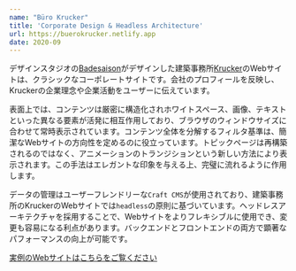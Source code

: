 ```yaml
---
name: "Büro Krucker"
title: 'Corporate Design & Headless Architecture'
url: https://buerokrucker.netlify.app
date: 2020-09
---
```

デザインスタジオの[Badesaison](https://badesaison.ch)がデザインした建築事務所[Krucker](https://www.buerokrucker.ch)のWebサイトは、クラシックなコーポレートサイトです。会社のプロフィールを反映し、Kruckerの企業理念や企業活動をユーザーに伝えています。

表面上では、コンテンツは厳密に構造化されホワイトスペース、画像、テキストといった異なる要素が活発に相互作用しており、ブラウザのウィンドウサイズに合わせて常時表示されています。コンテンツ全体を分解するフィルタ基準は、簡潔なWebサイトの方向性を定めるのに役立っています。トピックページは再構築されるのではなく、アニメーションのトランジションという新しい方法により表示されます。この手法はエレガントな印象を与える上、完璧に流れるように作用します。

データの管理はユーザーフレンドリーな`Craft CMS`が使用されており、建築事務所のKruckerのWebサイトでは`headless`の原則に基づいています。ヘッドレスアーキテクチャを採用することで、Webサイトをよりフレキシブルに使用でき、変更も容易になる利点があります。バックエンドとフロントエンドの両方で顕著なパフォーマンスの向上が可能です。

[実例のWebサイトはこちらをご覧ください](https://www.buerokrucker.ch)
